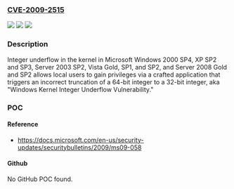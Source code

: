 ### [CVE-2009-2515](https://cve.mitre.org/cgi-bin/cvename.cgi?name=CVE-2009-2515)
![](https://img.shields.io/static/v1?label=Product&message=n%2Fa&color=blue)
![](https://img.shields.io/static/v1?label=Version&message=n%2Fa&color=blue)
![](https://img.shields.io/static/v1?label=Vulnerability&message=n%2Fa&color=brighgreen)

### Description

Integer underflow in the kernel in Microsoft Windows 2000 SP4, XP SP2 and SP3, Server 2003 SP2, Vista Gold, SP1, and SP2, and Server 2008 Gold and SP2 allows local users to gain privileges via a crafted application that triggers an incorrect truncation of a 64-bit integer to a 32-bit integer, aka "Windows Kernel Integer Underflow Vulnerability."

### POC

#### Reference
- https://docs.microsoft.com/en-us/security-updates/securitybulletins/2009/ms09-058

#### Github
No GitHub POC found.

